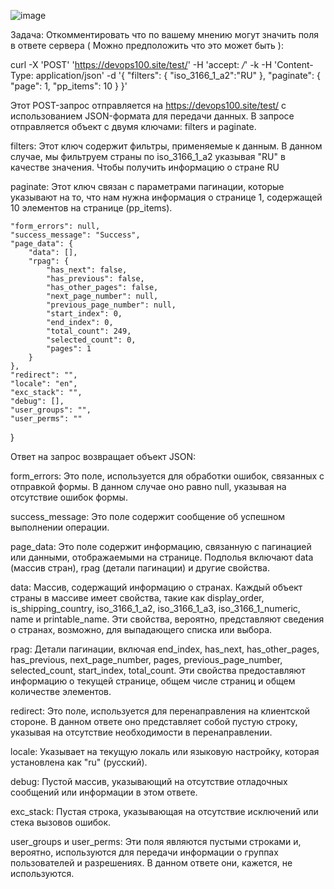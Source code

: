 ![image](https://github.com/costiucigor/test-task/assets/90152687/139c3052-4565-4c7a-b02a-e9994a05e0cc)

Задача:
Откомментировать что по вашему мнению могут значить поля в ответе сервера ( Можно предположить что это может быть ):

curl -X 'POST'   'https://devops100.site/test/'   -H 'accept: */*'  -k -H 'Content-Type: application/json'   -d '{
  "filters": {
     "iso_3166_1_a2":"RU"
  },
  "paginate": {
    "page": 1,
    "pp_items": 10
  }
}'

Этот POST-запрос отправляется на https://devops100.site/test/ с использованием JSON-формата для передачи данных. В запросе отправляется объект с двумя ключами: filters и paginate.

filters: Этот ключ содержит фильтры, применяемые к данным. В данном случае, мы фильтруем страны по iso_3166_1_a2 указывая "RU" в качестве значения. Чтобы получить информацию о стране RU

paginate: Этот ключ связан с параметрами пагинации, которые указывают на то, что нам нужна информация о странице 1, содержащей 10 элементов на странице (pp_items).


    "form_errors": null,
    "success_message": "Success",
    "page_data": {
        "data": [],
        "rpag": {
            "has_next": false,
            "has_previous": false,
            "has_other_pages": false,
            "next_page_number": null,
            "previous_page_number": null,
            "start_index": 0,
            "end_index": 0,
            "total_count": 249,
            "selected_count": 0,
            "pages": 1
        }
    },
    "redirect": "",
    "locale": "en",
    "exc_stack": "",
    "debug": [],
    "user_groups": "",
    "user_perms": ""
}

Ответ на запрос возвращает объект JSON:

form_errors: Это поле, используется для обработки ошибок, связанных с отправкой формы. В данном случае оно равно null, указывая на отсутствие ошибок формы.

success_message: Это поле содержит сообщение об успешном выполнении операции.

page_data: Это поле содержит информацию, связанную с пагинацией или данными, отображаемыми на странице. Подполья включают data (массив стран), rpag (детали пагинации) и другие свойства.

data: Массив, содержащий информацию о странах. Каждый объект страны в массиве имеет свойства, такие как display_order, is_shipping_country, iso_3166_1_a2, iso_3166_1_a3, iso_3166_1_numeric, name и printable_name. Эти свойства, вероятно, представляют сведения о странах, возможно, для выпадающего списка или выбора.

rpag: Детали пагинации, включая end_index, has_next, has_other_pages, has_previous, next_page_number, pages, previous_page_number, selected_count, start_index, total_count. Эти свойства предоставляют информацию о текущей странице, общем числе страниц и общем количестве элементов.

redirect: Это поле, используется для перенаправления на клиентской стороне. В данном ответе оно представляет собой пустую строку, указывая на отсутствие необходимости в перенаправлении.

locale: Указывает на текущую локаль или языковую настройку, которая установлена как "ru" (русский).

debug: Пустой массив, указывающий на отсутствие отладочных сообщений или информации в этом ответе.

exc_stack: Пустая строка, указывающая на отсутствие исключений или стека вызовов ошибок.

user_groups и user_perms: Эти поля являются пустыми строками и, вероятно, используются для передачи информации о группах пользователей и разрешениях. В данном ответе они, кажется, не используются.
